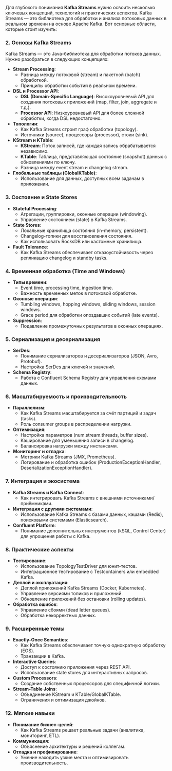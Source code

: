 Для глубокого понимания **Kafka Streams** нужно освоить несколько ключевых концепций, технологий и практических аспектов. Kafka Streams — это библиотека для обработки и анализа потоковых данных в реальном времени на основе Apache Kafka. Вот основные области, которые стоит изучить:

### 2. **Основы Kafka Streams**
Kafka Streams — это Java-библиотека для обработки потоков данных. Нужно разобраться в следующих концепциях:
- **Stream Processing**:
    - Разница между потоковой (stream) и пакетной (batch) обработкой.
    - Принципы обработки событий в реальном времени.
- **DSL и Processor API**:
    - **DSL (Domain-Specific Language)**: Высокоуровневый API для создания потоковых приложений (map, filter, join, aggregate и т.д.).
    - **Processor API**: Низкоуровневый API для более сложной обработки, когда DSL недостаточно.
- **Топологии**:
    - Как Kafka Streams строит граф обработки (topology).
    - Источники (source), процессоры (processor), стоки (sink).
- **KStream и KTable**:
    - **KStream**: Поток записей, где каждая запись обрабатывается независимо.
    - **KTable**: Таблица, представляющая состояние (snapshot) данных с обновлениями по ключу.
    - Разница между event stream и changelog stream.
- **Глобальные таблицы (GlobalKTable)**:
    - Использование для данных, доступных всем задачам в приложении.

### 3. **Состояние и State Stores**
- **Stateful Processing**:
    - Агрегации, группировки, оконные операции (windowing).
    - Управление состоянием (state) в Kafka Streams.
- **State Stores**:
    - Локальные хранилища состояния (in-memory, persistent).
    - Changelog-топики для восстановления состояния.
    - Как использовать RocksDB или кастомные хранилища.
- **Fault Tolerance**:
    - Как Kafka Streams обеспечивает отказоустойчивость через репликацию changelog и standby tasks.

### 4. **Временная обработка (Time and Windows)**
- **Типы времени**:
    - Event time, processing time, ingestion time.
    - Важность временных меток в потоковой обработке.
- **Оконные операции**:
    - Tumbling windows, hopping windows, sliding windows, session windows.
    - Grace period для обработки опоздавших событий (late events).
- **Suppression**:
    - Подавление промежуточных результатов в оконных операциях.

### 5. **Сериализация и десериализация**
- **SerDes**:
    - Понимание сериализаторов и десериализаторов (JSON, Avro, Protobuf).
    - Настройка SerDes для ключей и значений.
- **Schema Registry**:
    - Работа с Confluent Schema Registry для управления схемами данных.

### 6. **Масштабируемость и производительность**
- **Параллелизм**:
    - Как Kafka Streams масштабируется за счёт партиций и задач (tasks).
    - Роль consumer groups в распределении нагрузки.
- **Оптимизация**:
    - Настройка параметров (num.stream.threads, buffer sizes).
    - Кэширование для уменьшения записи в changelog.
    - Балансировка нагрузки между инстансами.
- **Мониторинг и отладка**:
    - Метрики Kafka Streams (JMX, Prometheus).
    - Логирование и обработка ошибок (ProductionExceptionHandler, DeserializationExceptionHandler).

### 7. **Интеграция и экосистема**
- **Kafka Streams и Kafka Connect**:
    - Как интегрировать Kafka Streams с внешними источниками/приёмниками.
- **Интеграция с другими системами**:
    - Использование Kafka Streams с базами данных, кэшами (Redis), поисковыми системами (Elasticsearch).
- **Confluent Platform**:
    - Понимание дополнительных инструментов (kSQL, Control Center) для упрощения работы с Kafka.

### 8. **Практические аспекты**
- **Тестирование**:
    - Использование TopologyTestDriver для юнит-тестов.
    - Интеграционное тестирование с Testcontainers или embedded Kafka.
- **Деплой и эксплуатация**:
    - Деплой приложений Kafka Streams (Docker, Kubernetes).
    - Управление версиями топиков и приложений.
    - Обновление приложений без остановки (rolling updates).
- **Обработка ошибок**:
    - Управление сбоями (dead letter queues).
    - Обработка некорректных данных.

### 9. **Расширенные темы**
- **Exactly-Once Semantics**:
    - Как Kafka Streams обеспечивает точную однократную обработку (EOS).
    - Транзакции в Kafka.
- **Interactive Queries**:
    - Доступ к состоянию приложения через REST API.
    - Использование state stores для интерактивных запросов.
- **Custom Processors**:
    - Создание собственных процессоров для специфичной логики.
- **Stream-Table Joins**:
    - Объединение KStream и KTable/GlobalKTable.
    - Ограничения и оптимизация джойнов.

### 12. **Мягкие навыки**
- **Понимание бизнес-целей**:
    - Как Kafka Streams решает реальные задачи (аналитика, мониторинг, ETL).
- **Коммуникация**:
    - Объяснение архитектуры и решений коллегам.
- **Отладка и профилирование**:
    - Умение находить узкие места и оптимизировать производительность.

